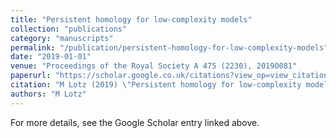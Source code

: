 ```yaml
---
title: "Persistent homology for low-complexity models"
collection: "publications"
category: "manuscripts"
permalink: "/publication/persistent-homology-for-low-complexity-models"
date: "2019-01-01"
venue: "Proceedings of the Royal Society A 475 (2230), 20190081"
paperurl: "https://scholar.google.co.uk/citations?view_op=view_citation&hl=en&user=ALeJ0sAAAAAJ&pagesize=100&sortby=pubdate&citation_for_view=ALeJ0sAAAAAJ:L8Ckcad2t8MC"
citation: "M Lotz (2019) \"Persistent homology for low-complexity models.\" <i>Proceedings of the Royal Society A 475 (2230), 20190081</i>"
authors: "M Lotz"
---
```


For more details, see the Google Scholar entry linked above.
